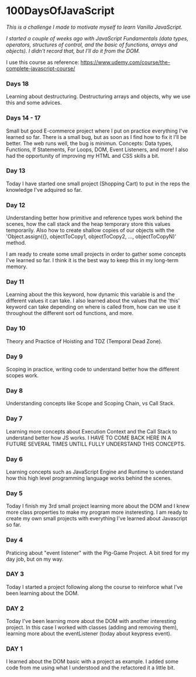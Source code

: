# 100DaysOfJavaScript

_This is a challenge I made to motivate myself to learn Vanilla JavaScript._

_I started a couple of weeks ago with JavaScript Fundamentals (data types, operators, structures of control, and the basic of functions, arrays and objects). I didn't record that, but I'll do it from the DOM._

I use this course as reference: https://www.udemy.com/course/the-complete-javascript-course/

### Days 18

Learning about destructuring. Destructuring arrays and objects, why we use this and some advices.


### Days 14 - 17

Small but good E-commerce project where I put on practice everything I've learned so far. There is a small bug, but as soon as I find how to fix it I'll be better. The web runs well, the bug is minimun. 
Concepts: Data types, Functions, If Statements, For Loops, DOM, Event Listeners, and more! 
I also had the opportunity of improving my HTML and CSS skills a bit.  

### Day 13

Today I have started one small project (Shopping Cart) to put in the reps the knowledge I've adquired so far.

### Day 12

Understanding better how primitive and reference types work behind the scenes, how the call stack and the heap temporary store this values temporarily. Also how to create shallow copies of our objects with the 'Object.assign({}, objectToCopy1, objectToCopy2, ..., objectToCopyN)' method. 

I am ready to create some small projects in order to gather some concepts I've learned so far. I think it is the best way to keep this in my long-term memory.

### Day 11

Learning about the this keyword, how dynamic this variable is and the different values it can take. I also  learned about the values that the 'this' keyword can take depending on where is called from, how can we use it throughout the different sort od functions, and more.

### Day 10

Theory and Practice of Hoisting and TDZ (Temporal Dead Zone).

### Day 9

Scoping in practice, writing code to understand better how the different scopes work.

### Day 8

Understanding concepts like Scope and Scoping Chain, vs Call Stack.

### Day 7

Learning more concepts about Execution Context and the Call Stack to understand better how JS works. I HAVE TO COME BACK HERE IN A FUTURE SEVERAL TIMES UNTILL FULLY UNDERSTAND THIS CONCEPTS.

### Day 6

Learning concepts such as JavaScript Engine and Runtime to understand how this high level programming language works behind the scenes.

### Day 5

Today I finish my 3rd small project learning more about the DOM and I knew more class properties to make my program more insteresting.
I am ready to create my own small projects with everything I've learned about Javascript so far.

### Day 4

Praticing about "event listener" with the Pig-Game Project. A bit tired for my day job, but on my way.

### DAY 3

Today I started a project following along the course to reinforce what I've been learning about the DOM.

### DAY 2

Today I've been learning more about the DOM with another interesting project. In this case I worked with classes (adding and removing them), learning more about the eventListener (today about keypress event).

### DAY 1

I learned about the DOM basic with a project as example. I added some code from me using what I understood and the refactored it a little bit.
